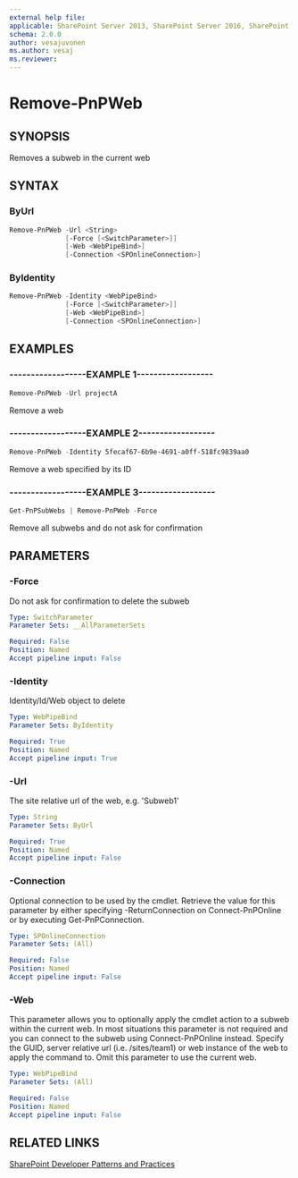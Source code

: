 ```yaml
---
external help file:
applicable: SharePoint Server 2013, SharePoint Server 2016, SharePoint Online
schema: 2.0.0
author: vesajuvonen
ms.author: vesaj
ms.reviewer:
---
```

# Remove-PnPWeb

## SYNOPSIS
Removes a subweb in the current web

## SYNTAX 

### ByUrl
```powershell
Remove-PnPWeb -Url <String>
              [-Force [<SwitchParameter>]]
              [-Web <WebPipeBind>]
              [-Connection <SPOnlineConnection>]
```

### ByIdentity
```powershell
Remove-PnPWeb -Identity <WebPipeBind>
              [-Force [<SwitchParameter>]]
              [-Web <WebPipeBind>]
              [-Connection <SPOnlineConnection>]
```

## EXAMPLES

### ------------------EXAMPLE 1------------------
```powershell
Remove-PnPWeb -Url projectA
```

Remove a web

### ------------------EXAMPLE 2------------------
```powershell
Remove-PnPWeb -Identity 5fecaf67-6b9e-4691-a0ff-518fc9839aa0
```

Remove a web specified by its ID

### ------------------EXAMPLE 3------------------
```powershell
Get-PnPSubWebs | Remove-PnPWeb -Force
```

Remove all subwebs and do not ask for confirmation

## PARAMETERS

### -Force
Do not ask for confirmation to delete the subweb

```yaml
Type: SwitchParameter
Parameter Sets: __AllParameterSets

Required: False
Position: Named
Accept pipeline input: False
```

### -Identity
Identity/Id/Web object to delete

```yaml
Type: WebPipeBind
Parameter Sets: ByIdentity

Required: True
Position: Named
Accept pipeline input: True
```

### -Url
The site relative url of the web, e.g. 'Subweb1'

```yaml
Type: String
Parameter Sets: ByUrl

Required: True
Position: Named
Accept pipeline input: False
```

### -Connection
Optional connection to be used by the cmdlet. Retrieve the value for this parameter by either specifying -ReturnConnection on Connect-PnPOnline or by executing Get-PnPConnection.

```yaml
Type: SPOnlineConnection
Parameter Sets: (All)

Required: False
Position: Named
Accept pipeline input: False
```

### -Web
This parameter allows you to optionally apply the cmdlet action to a subweb within the current web. In most situations this parameter is not required and you can connect to the subweb using Connect-PnPOnline instead. Specify the GUID, server relative url (i.e. /sites/team1) or web instance of the web to apply the command to. Omit this parameter to use the current web.

```yaml
Type: WebPipeBind
Parameter Sets: (All)

Required: False
Position: Named
Accept pipeline input: False
```

## RELATED LINKS

[SharePoint Developer Patterns and Practices](http://aka.ms/sppnp)
